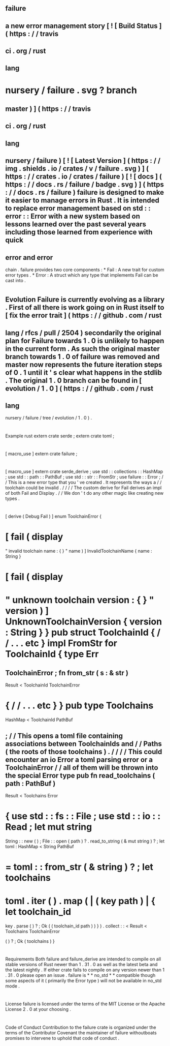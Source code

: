 #
failure
-
a
new
error
management
story
[
!
[
Build
Status
]
(
https
:
/
/
travis
-
ci
.
org
/
rust
-
lang
-
nursery
/
failure
.
svg
?
branch
=
master
)
]
(
https
:
/
/
travis
-
ci
.
org
/
rust
-
lang
-
nursery
/
failure
)
[
!
[
Latest
Version
]
(
https
:
/
/
img
.
shields
.
io
/
crates
/
v
/
failure
.
svg
)
]
(
https
:
/
/
crates
.
io
/
crates
/
failure
)
[
!
[
docs
]
(
https
:
/
/
docs
.
rs
/
failure
/
badge
.
svg
)
]
(
https
:
/
/
docs
.
rs
/
failure
)
failure
is
designed
to
make
it
easier
to
manage
errors
in
Rust
.
It
is
intended
to
replace
error
management
based
on
std
:
:
error
:
:
Error
with
a
new
system
based
on
lessons
learned
over
the
past
several
years
including
those
learned
from
experience
with
quick
-
error
and
error
-
chain
.
failure
provides
two
core
components
:
*
Fail
:
A
new
trait
for
custom
error
types
.
*
Error
:
A
struct
which
any
type
that
implements
Fail
can
be
cast
into
.
#
#
Evolution
Failure
is
currently
evolving
as
a
library
.
First
of
all
there
is
work
going
on
in
Rust
itself
to
[
fix
the
error
trait
]
(
https
:
/
/
github
.
com
/
rust
-
lang
/
rfcs
/
pull
/
2504
)
secondarily
the
original
plan
for
Failure
towards
1
.
0
is
unlikely
to
happen
in
the
current
form
.
As
such
the
original
master
branch
towards
1
.
0
of
failure
was
removed
and
master
now
represents
the
future
iteration
steps
of
0
.
1
until
it
'
s
clear
what
happens
in
the
stdlib
.
The
original
1
.
0
branch
can
be
found
in
[
evolution
/
1
.
0
]
(
https
:
/
/
github
.
com
/
rust
-
lang
-
nursery
/
failure
/
tree
/
evolution
/
1
.
0
)
.
#
#
Example
rust
extern
crate
serde
;
extern
crate
toml
;
#
[
macro_use
]
extern
crate
failure
;
#
[
macro_use
]
extern
crate
serde_derive
;
use
std
:
:
collections
:
:
HashMap
;
use
std
:
:
path
:
:
PathBuf
;
use
std
:
:
str
:
:
FromStr
;
use
failure
:
:
Error
;
/
/
This
is
a
new
error
type
that
you
'
ve
created
.
It
represents
the
ways
a
/
/
toolchain
could
be
invalid
.
/
/
/
/
The
custom
derive
for
Fail
derives
an
impl
of
both
Fail
and
Display
.
/
/
We
don
'
t
do
any
other
magic
like
creating
new
types
.
#
[
derive
(
Debug
Fail
)
]
enum
ToolchainError
{
#
[
fail
(
display
=
"
invalid
toolchain
name
:
{
}
"
name
)
]
InvalidToolchainName
{
name
:
String
}
#
[
fail
(
display
=
"
unknown
toolchain
version
:
{
}
"
version
)
]
UnknownToolchainVersion
{
version
:
String
}
}
pub
struct
ToolchainId
{
/
/
.
.
.
etc
}
impl
FromStr
for
ToolchainId
{
type
Err
=
ToolchainError
;
fn
from_str
(
s
:
&
str
)
-
>
Result
<
ToolchainId
ToolchainError
>
{
/
/
.
.
.
etc
}
}
pub
type
Toolchains
=
HashMap
<
ToolchainId
PathBuf
>
;
/
/
This
opens
a
toml
file
containing
associations
between
ToolchainIds
and
/
/
Paths
(
the
roots
of
those
toolchains
)
.
/
/
/
/
This
could
encounter
an
io
Error
a
toml
parsing
error
or
a
ToolchainError
/
/
all
of
them
will
be
thrown
into
the
special
Error
type
pub
fn
read_toolchains
(
path
:
PathBuf
)
-
>
Result
<
Toolchains
Error
>
{
use
std
:
:
fs
:
:
File
;
use
std
:
:
io
:
:
Read
;
let
mut
string
=
String
:
:
new
(
)
;
File
:
:
open
(
path
)
?
.
read_to_string
(
&
mut
string
)
?
;
let
toml
:
HashMap
<
String
PathBuf
>
=
toml
:
:
from_str
(
&
string
)
?
;
let
toolchains
=
toml
.
iter
(
)
.
map
(
|
(
key
path
)
|
{
let
toolchain_id
=
key
.
parse
(
)
?
;
Ok
(
(
toolchain_id
path
)
)
}
)
.
collect
:
:
<
Result
<
Toolchains
ToolchainError
>
>
(
)
?
;
Ok
(
toolchains
)
}
#
#
Requirements
Both
failure
and
failure_derive
are
intended
to
compile
on
all
stable
versions
of
Rust
newer
than
1
.
31
.
0
as
well
as
the
latest
beta
and
the
latest
nightly
.
If
either
crate
fails
to
compile
on
any
version
newer
than
1
.
31
.
0
please
open
an
issue
.
failure
is
*
*
no_std
*
*
compatible
though
some
aspects
of
it
(
primarily
the
Error
type
)
will
not
be
available
in
no_std
mode
.
#
#
License
failure
is
licensed
under
the
terms
of
the
MIT
License
or
the
Apache
License
2
.
0
at
your
choosing
.
#
#
Code
of
Conduct
Contribution
to
the
failure
crate
is
organized
under
the
terms
of
the
Contributor
Covenant
the
maintainer
of
failure
withoutboats
promises
to
intervene
to
uphold
that
code
of
conduct
.
